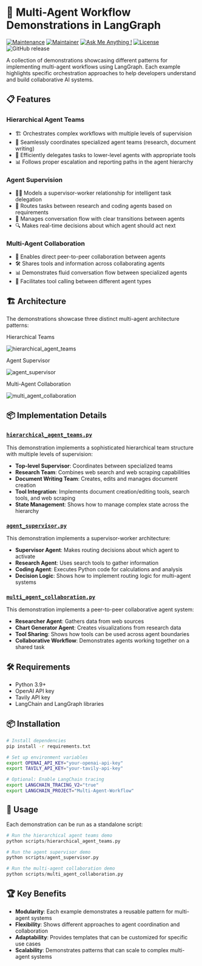 # 🤖 Multi-Agent Workflow Demonstrations in LangGraph

[![Maintenance](https://img.shields.io/badge/Maintained%3F-yes-green.svg)]()
[![Maintainer](https://img.shields.io/static/v1?label=Yevhen%20Ruban&message=Maintainer&color=red)](mailto:yevhen.ruban@extrawest.com)
[![Ask Me Anything !](https://img.shields.io/badge/Ask%20me-anything-1abc9c.svg)]()
[![License](https://img.shields.io/badge/License-Apache_2.0-blue.svg)](https://opensource.org/licenses/Apache-2.0)
![GitHub release](https://img.shields.io/badge/release-v1.0.0-blue)

A collection of demonstrations showcasing different patterns for implementing multi-agent workflows using LangGraph. 
Each example highlights specific orchestration approaches to help developers understand and build collaborative AI systems.

## 📋 Features

### Hierarchical Agent Teams
- 🏗️ Orchestrates complex workflows with multiple levels of supervision
- 🔄 Seamlessly coordinates specialized agent teams (research, document writing)
- 🧠 Efficiently delegates tasks to lower-level agents with appropriate tools
- 📊 Follows proper escalation and reporting paths in the agent hierarchy

### Agent Supervision
- 👨‍💼 Models a supervisor-worker relationship for intelligent task delegation
- 🔄 Routes tasks between research and coding agents based on requirements
- 🚦 Manages conversation flow with clear transitions between agents
- 🔍 Makes real-time decisions about which agent should act next

### Multi-Agent Collaboration
- 🤝 Enables direct peer-to-peer collaboration between agents
- 🛠️ Shares tools and information across collaborating agents
- 📊 Demonstrates fluid conversation flow between specialized agents
- 📡 Facilitates tool calling between different agent types

## 🏗️ Architecture

The demonstrations showcase three distinct multi-agent architecture patterns:

Hierarchical Teams

![hierarchical_agent_teams](https://github.com/user-attachments/assets/0be43be6-a083-46d8-8f6e-024ee5c9b049)

Agent Supervisor

![agent_supervisor](https://github.com/user-attachments/assets/46ef788f-d529-4903-a8c0-e10275e58826)

Multi-Agent Collaboration

![multi_agent_collaboration](https://github.com/user-attachments/assets/d8714163-8836-4365-9436-cce0755ef9dc)


## 📦 Implementation Details

### [`hierarchical_agent_teams.py`](./scripts/hierarchical_agent_teams.py)
This demonstration implements a sophisticated hierarchical team structure with multiple levels of supervision:

- **Top-level Supervisor**: Coordinates between specialized teams
- **Research Team**: Combines web search and web scraping capabilities 
- **Document Writing Team**: Creates, edits and manages document creation
- **Tool Integration**: Implements document creation/editing tools, search tools, and web scraping
- **State Management**: Shows how to manage complex state across the hierarchy

### [`agent_supervisor.py`](./scripts/agent_supervisor.py)
This demonstration implements a supervisor-worker architecture:

- **Supervisor Agent**: Makes routing decisions about which agent to activate
- **Research Agent**: Uses search tools to gather information
- **Coding Agent**: Executes Python code for calculations and analysis
- **Decision Logic**: Shows how to implement routing logic for multi-agent systems

### [`multi_agent_collaboration.py`](./scripts/multi_agent_collaboration.py)
This demonstration implements a peer-to-peer collaborative agent system:

- **Researcher Agent**: Gathers data from web sources
- **Chart Generator Agent**: Creates visualizations from research data
- **Tool Sharing**: Shows how tools can be used across agent boundaries
- **Collaborative Workflow**: Demonstrates agents working together on a shared task

## 🛠️ Requirements

- Python 3.9+
- OpenAI API key
- Tavily API key 
- LangChain and LangGraph libraries

## 📦 Installation

```bash
# Install dependencies
pip install -r requirements.txt

# Set up environment variables
export OPENAI_API_KEY="your-openai-api-key"
export TAVILY_API_KEY="your-tavily-api-key"

# Optional: Enable LangChain tracing
export LANGCHAIN_TRACING_V2="true"
export LANGCHAIN_PROJECT="Multi-Agent-Workflow"
```

## 🚀 Usage

Each demonstration can be run as a standalone script:

```python
# Run the hierarchical agent teams demo
python scripts/hierarchical_agent_teams.py

# Run the agent supervisor demo
python scripts/agent_supervisor.py

# Run the multi-agent collaboration demo
python scripts/multi_agent_collaboration.py
```

## 🏆 Key Benefits

- **Modularity**: Each example demonstrates a reusable pattern for multi-agent systems
- **Flexibility**: Shows different approaches to agent coordination and collaboration
- **Adaptability**: Provides templates that can be customized for specific use cases
- **Scalability**: Demonstrates patterns that can scale to complex multi-agent systems
